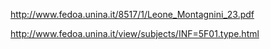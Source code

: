 
http://www.fedoa.unina.it/8517/1/Leone_Montagnini_23.pdf

http://www.fedoa.unina.it/view/subjects/INF=5F01.type.html
